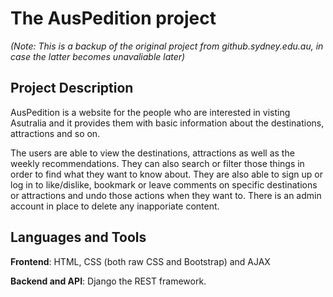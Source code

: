 # The AusPedition project

*(Note: This is a backup of the original project from github.sydney.edu.au, in case the latter becomes unavaliable later)*

## Project Description
AusPedition is a website for the people who are interested in visting Asutralia and it provides them with basic information about the destinations, attractions and so on. 

The users are able to view the destinations, attractions as well as the weekly recommendations. They can also search or filter those things in order to find what they want to know about. They are also able to sign up or log in to like/dislike, bookmark or leave comments on specific destinations or attractions and undo those actions when they want to. There is an admin account in place to delete any inapporiate content.
 
## Languages and Tools
**Frontend**: HTML, CSS (both raw CSS and Bootstrap) and AJAX

**Backend and API**: Django the REST framework.
